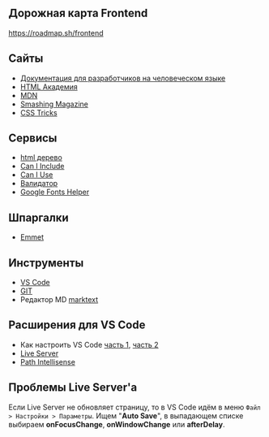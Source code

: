 ## Дорожная карта Frontend

https://roadmap.sh/frontend

## Сайты

- [Документация для разработчиков на человеческом языке](https://doka.guide/)
- [HTML Академия](https://htmlacademy.ru/)
- [MDN](https://developer.mozilla.org/ru/)
- [Smashing Magazine](https://www.smashingmagazine.com/)
- [CSS Tricks](https://css-tricks.com/)

## Сервисы

- [html дерево](https://yoksel.github.io/html-tree/)
- [Can I Include](https://caninclude.glitch.me/)
- [Can I Use](https://caniuse.com/)
- [Валидатор](https://validator.w3.org/)
- [Google Fonts Helper](https://google-webfonts-helper.herokuapp.com/fonts)

## Шпаргалки

- [Emmet](https://docs.emmet.io/cheat-sheet/)

## Инструменты

- [VS Code](https://code.visualstudio.com/)
- [GIT](https://git-scm.com/)
- Редактор MD [marktext](https://marktext.app/)

## Расширения для VS Code

- Как настроить VS Code [часть 1](https://www.roboleary.net/vscode/2020/08/05/dont-need-extensions.html), [часть 2](https://www.roboleary.net/2021/11/06/vscode-you-dont-need-that-extension2.html)
- [Live Server](https://marketplace.visualstudio.com/items?itemName=ritwickdey.LiveServer)
- [Path Intellisense](https://marketplace.visualstudio.com/items?itemName=christian-kohler.path-intellisense)

## Проблемы Live Server'а

Если Live Server не обновляет страницу, то в VS Code идём в меню `Файл > Настройки > Параметры`. Ищем "**Auto Save**", в выпадающем списке выбираем **onFocusChange**, **onWindowChange** или **afterDelay**.
